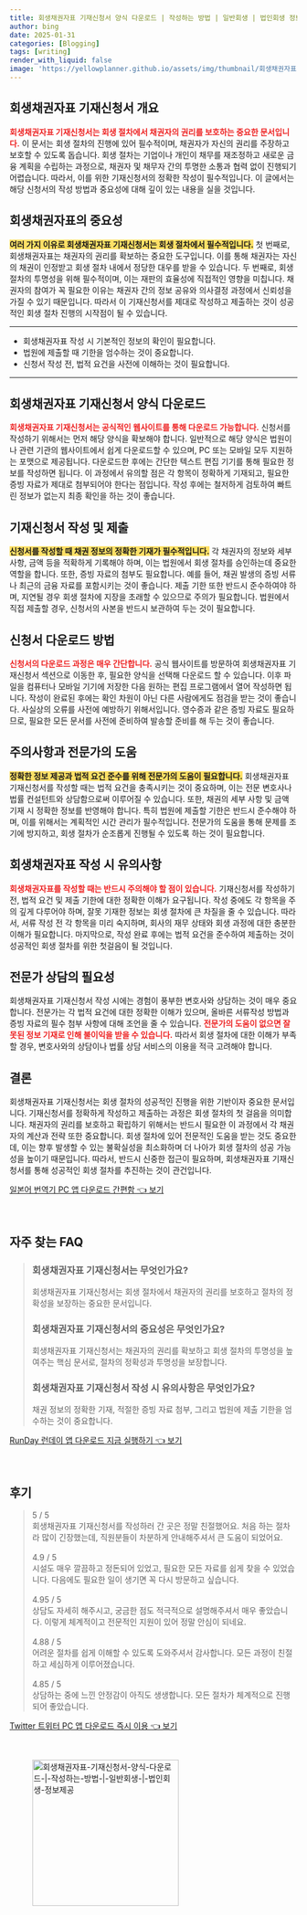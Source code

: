 ```yaml
---
title: 회생채권자표 기재신청서 양식 다운로드 | 작성하는 방법 | 일반회생 | 법인회생 정보제공
author: bing
date: 2025-01-31
categories: [Blogging]
tags: [writing]
render_with_liquid: false
image: 'https://yellowplanner.github.io/assets/img/thumbnail/회생채권자표-기재신청서-양식-다운로드-|-작성하는-방법-|-일반회생-|-법인회생-정보제공.webp'
---
```



<h2 id='회생채권자표 기재신청서 개요'>회생채권자표 기재신청서 개요</h2>

<p><b><span style="color: #ee2323;">회생채권자표 기재신청서는 회생 절차에서 채권자의 권리를 보호하는 중요한 문서입니다.</span></b> 이 문서는 회생 절차의 진행에 있어 필수적이며, 채권자가 자신의 권리를 주장하고 보호할 수 있도록 돕습니다. 회생 절차는 기업이나 개인이 채무를 재조정하고 새로운 금융 계획을 수립하는 과정으로, 채권자 및 채무자 간의 투명한 소통과 협력 없이 진행되기 어렵습니다. 따라서, 이를 위한 기재신청서의 정확한 작성이 필수적입니다. 이 글에서는 해당 신청서의 작성 방법과 중요성에 대해 깊이 있는 내용을 실을 것입니다.</p>

<h2 id='회생채권자표의 중요성'>회생채권자표의 중요성</h2>

<p><b><span style="background-color: #ffe066;">여러 가지 이유로 회생채권자표 기재신청서는 회생 절차에서 필수적입니다.</span></b> 첫 번째로, 회생채권자표는 채권자의 권리를 확보하는 중요한 도구입니다. 이를 통해 채권자는 자신의 채권이 인정받고 회생 절차 내에서 정당한 대우를 받을 수 있습니다. 두 번째로, 회생 절차의 투명성을 위해 필수적이며, 이는 재판의 효율성에 직접적인 영향을 미칩니다. 채권자의 참여가 꼭 필요한 이유는 채권자 간의 정보 공유와 의사결정 과정에서 신뢰성을 가질 수 있기 때문입니다. 따라서 이 기재신청서를 제대로 작성하고 제출하는 것이 성공적인 회생 절차 진행의 시작점이 될 수 있습니다.</p>

<hr />

<ul>
    <li>회생채권자표 작성 시 기본적인 정보의 확인이 필요합니다.</li>
    <li>법원에 제출할 때 기한을 엄수하는 것이 중요합니다.</li>
    <li>신청서 작성 전, 법적 요건을 사전에 이해하는 것이 필요합니다.</li>
</ul>

<hr />

<h2 id='회생채권자표 기재신청서 양식 다운로드'>회생채권자표 기재신청서 양식 다운로드</h2>

<p><b><span style="color: #ee2323;">회생채권자표 기재신청서는 공식적인 웹사이트를 통해 다운로드 가능합니다.</span></b> 신청서를 작성하기 위해서는 먼저 해당 양식을 확보해야 합니다. 일반적으로 해당 양식은 법원이나 관련 기관의 웹사이트에서 쉽게 다운로드할 수 있으며, PC 또는 모바일 모두 지원하는 포맷으로 제공됩니다. 다운로드한 후에는 간단한 텍스트 편집 기기를 통해 필요한 정보를 작성하면 됩니다. 이 과정에서 유의할 점은 각 항목이 정확하게 기재되고, 필요한 증빙 자료가 제대로 첨부되어야 한다는 점입니다. 작성 후에는 철저하게 검토하여 빠트린 정보가 없는지 최종 확인을 하는 것이 좋습니다.</p>

<h2 id='기재신청서 작성 및 제출' >기재신청서 작성 및 제출</h2>

<p><b><span style="background-color: #ffe066;">신청서를 작성할 때 채권 정보의 정확한 기재가 필수적입니다.</span></b> 각 채권자의 정보와 세부 사항, 금액 등을 적확하게 기록해야 하며, 이는 법원에서 회생 절차를 승인하는데 중요한 역할을 합니다. 또한, 증빙 자료의 첨부도 필요합니다. 예를 들어, 채권 발생의 증빙 서류나 최근의 금융 자료를 포함시키는 것이 좋습니다. 제출 기한 또한 반드시 준수하여야 하며, 지연될 경우 회생 절차에 지장을 초래할 수 있으므로 주의가 필요합니다. 법원에서 직접 제출할 경우, 신청서의 사본을 반드시 보관하여 두는 것이 필요합니다.</p>

<h2 id='신청서 다운로드 방법'>신청서 다운로드 방법</h2>

<p><b><span style="color: #ee2323;">신청서의 다운로드 과정은 매우 간단합니다.</span></b> 공식 웹사이트를 방문하여 회생채권자표 기재신청서 섹션으로 이동한 후, 필요한 양식을 선택해 다운로드 할 수 있습니다. 이후 파일을 컴퓨터나 모바일 기기에 저장한 다음 원하는 편집 프로그램에서 열어 작성하면 됩니다. 작성이 완료된 후에는 확인 차원이 아닌 다른 사람에게도 점검을 받는 것이 좋습니다. 사실상의 오류를 사전에 예방하기 위해서입니다. 영수증과 같은 증빙 자료도 필요하므로, 필요한 모든 문서를 사전에 준비하여 발송할 준비를 해 두는 것이 좋습니다.</p>

<h2 id='주의사항과 전문가의 도움'>주의사항과 전문가의 도움</h2>

<p><b><span style="background-color: #ffe066;">정확한 정보 제공과 법적 요건 준수를 위해 전문가의 도움이 필요합니다.</span></b> 회생채권자표 기재신청서를 작성할 때는 법적 요건을 충족시키는 것이 중요하며, 이는 전문 변호사나 법률 컨설턴트와 상담함으로써 이루어질 수 있습니다. 또한, 채권의 세부 사항 및 금액 기재 시 정확한 정보를 반영해야 합니다. 특히 법원에 제출할 기한은 반드시 준수해야 하며, 이를 위해서는 계획적인 시간 관리가 필수적입니다. 전문가의 도움을 통해 문제를 조기에 방지하고, 회생 절차가 순조롭게 진행될 수 있도록 하는 것이 필요합니다.</p>

<h2 id='회생채권자표 작성 시 유의사항'>회생채권자표 작성 시 유의사항</h2>

<p><b><span style="color: #ee2323;">회생채권자표를 작성할 때는 반드시 주의해야 할 점이 있습니다.</span></b> 기재신청서를 작성하기 전, 법적 요건 및 제출 기한에 대한 정확한 이해가 요구됩니다. 작성 중에도 각 항목을 주의 깊게 다루어야 하며, 잘못 기재한 정보는 회생 절차에 큰 차질을 줄 수 있습니다. 따라서, 서류 작성 전 각 항목을 미리 숙지하며, 회사의 재무 상태와 회생 과정에 대한 충분한 이해가 필요합니다. 마지막으로, 작성 완료 후에는 법적 요건을 준수하여 제출하는 것이 성공적인 회생 절차를 위한 첫걸음이 될 것입니다.</p>

<h2 id='전문가 상담의 필요성'>전문가 상담의 필요성</h2>

<p>회생채권자표 기재신청서 작성 시에는 경험이 풍부한 변호사와 상담하는 것이 매우 중요합니다. 전문가는 각 법적 요건에 대한 정확한 이해가 있으며, 올바른 서류작성 방법과 증빙 자료의 필수 첨부 사항에 대해 조언을 줄 수 있습니다. <b><span style="color: #ee2323;">전문가의 도움이 없으면 잘못된 정보 기재로 인해 불이익을 받을 수 있습니다.</span></b> 따라서 회생 절차에 대한 이해가 부족할 경우, 변호사와의 상담이나 법률 상담 서비스의 이용을 적극 고려해야 합니다.</p>

<h2 id='결론'>결론</h2>

<p>회생채권자표 기재신청서는 회생 절차의 성공적인 진행을 위한 기반이자 중요한 문서입니다. 기재신청서를 정확하게 작성하고 제출하는 과정은 회생 절차의 첫 걸음을 의미합니다. 채권자의 권리를 보호하고 확립하기 위해서는 반드시 필요한 이 과정에서 각 채권자의 계산과 전략 또한 중요합니다. 회생 절차에 있어 전문적인 도움을 받는 것도 중요한데, 이는 향후 발생할 수 있는 불확실성을 최소화하며 더 나아가 회생 절차의 성공 가능성을 높이기 때문입니다. 따라서, 반드시 신중한 접근이 필요하며, 회생채권자표 기재신청서를 통해 성공적인 회생 절차를 추진하는 것이 관건입니다.</p>


<p><a class="click-button" title="일본어 번역기 PC 앱 다운로드 간편함" href="https://yellowplanner.github.io/posts/%EC%9D%BC%EB%B3%B8%EC%96%B4-%EB%B2%88%EC%97%AD%EA%B8%B0-PC-%EC%95%B1-%EB%8B%A4%EC%9A%B4%EB%A1%9C%EB%93%9C-%EA%B0%84%ED%8E%B8%ED%95%A8/" rel="dofollow">일본어 번역기 PC 앱 다운로드 간편함 👈 보기</a></p><br>
<h2 id='자주_찾는_FAQ'>자주 찾는 FAQ</h2>
<div itemscope="" itemtype="https://schema.org/FAQPage"> 
<blockquote> 
<div itemscope="" itemprop="mainEntity" itemtype="https://schema.org/Question"> 
<h3 itemprop="name">회생채권자표 기재신청서는 무엇인가요?</h3> 
<div itemscope="" itemprop="acceptedAnswer" itemtype="https://schema.org/Answer"> 
<span itemprop="text"> 
<p>회생채권자표 기재신청서는 회생 절차에서 채권자의 권리를 보호하고 절차의 정확성을 보장하는 중요한 문서입니다.</p> 
</span> 
</div> 
</div> 

<div itemscope="" itemprop="mainEntity" itemtype="https://schema.org/Question"> 
<h3 itemprop="name">회생채권자표 기재신청서의 중요성은 무엇인가요?</h3> 
<div itemscope="" itemprop="acceptedAnswer" itemtype="https://schema.org/Answer"> 
<span itemprop="text"> 
<p>회생채권자표 기재신청서는 채권자의 권리를 확보하고 회생 절차의 투명성을 높여주는 핵심 문서로, 절차의 정확성과 투명성을 보장합니다.</p> 
</span> 
</div> 
</div> 

<div itemscope="" itemprop="mainEntity" itemtype="https://schema.org/Question"> 
<h3 itemprop="name">회생채권자표 기재신청서 작성 시 유의사항은 무엇인가요?</h3> 
<div itemscope="" itemprop="acceptedAnswer" itemtype="https://schema.org/Answer"> 
<span itemprop="text"> 
<p>채권 정보의 정확한 기재, 적절한 증빙 자료 첨부, 그리고 법원에 제출 기한을 엄수하는 것이 중요합니다.</p> 
</span> 
</div> 
</div> 
</blockquote> 
</div>
<p><a class="click-button" title="RunDay 런데이 앱 다운로드 지금 실행하기" href="https://yellowplanner.github.io/posts/RunDay-%EB%9F%B0%EB%8D%B0%EC%9D%B4-%EC%95%B1-%EB%8B%A4%EC%9A%B4%EB%A1%9C%EB%93%9C-%EC%A7%80%EA%B8%88-%EC%8B%A4%ED%96%89%ED%95%98%EA%B8%B0/" rel="dofollow">RunDay 런데이 앱 다운로드 지금 실행하기 👈 보기</a></p><br>
<h2 id='후기'>후기</h2>
<div itemscope itemtype="https://schema.org/Product">
  <blockquote>
    <div itemprop="review" itemscope itemtype="https://schema.org/Review">
        <div itemprop="reviewRating" itemscope itemtype="https://schema.org/Rating"> <span itemprop="ratingValue">5</span> / <span itemprop="bestRating">5</span> </div>
        <span itemprop="reviewBody">회생채권자표 기재신청서를 작성하러 간 곳은 정말 친절했어요. 처음 하는 절차라 많이 긴장했는데, 직원분들이 차분하게 안내해주셔서 큰 도움이 되었어요.</span>
    </div>
    <br>
    <div itemprop="review" itemscope itemtype="https://schema.org/Review">
        <div itemprop="reviewRating" itemscope itemtype="https://schema.org/Rating"> <span itemprop="ratingValue">4.9</span> / <span itemprop="bestRating">5</span> </div>
        <span itemprop="reviewBody">시설도 매우 깔끔하고 정돈되어 있었고, 필요한 모든 자료를 쉽게 찾을 수 있었습니다. 다음에도 필요한 일이 생기면 꼭 다시 방문하고 싶습니다.</span>
    </div>
    <br>
    <div itemprop="review" itemscope itemtype="https://schema.org/Review">
        <div itemprop="reviewRating" itemscope itemtype="https://schema.org/Rating"> <span itemprop="ratingValue">4.95</span> / <span itemprop="bestRating">5</span> </div>
        <span itemprop="reviewBody">상담도 자세히 해주시고, 궁금한 점도 적극적으로 설명해주셔서 매우 좋았습니다. 이렇게 체계적이고 전문적인 지원이 있어 정말 안심이 되네요.</span>
    </div>
    <br>
    <div itemprop="review" itemscope itemtype="https://schema.org/Review">
        <div itemprop="reviewRating" itemscope itemtype="https://schema.org/Rating"> <span itemprop="ratingValue">4.88</span> / <span itemprop="bestRating">5</span> </div>
        <span itemprop="reviewBody">어려운 절차를 쉽게 이해할 수 있도록 도와주셔서 감사합니다. 모든 과정이 친절하고 세심하게 이루어졌습니다.</span>
    </div>
    <br>
    <div itemprop="review" itemscope itemtype="https://schema.org/Review">
        <div itemprop="reviewRating" itemscope itemtype="https://schema.org/Rating"> <span itemprop="ratingValue">4.85</span> / <span itemprop="bestRating">5</span> </div>
        <span itemprop="reviewBody">상담하는 중에 느낀 안정감이 아직도 생생합니다. 모든 절차가 체계적으로 진행되어 좋았습니다.</span>
    </div>
  </blockquote>
</div>
<p><a class="click-button" title="Twitter 트위터 PC 앱 다운로드 즉시 이용" href="https://yellowplanner.github.io/posts/Twitter-%ED%8A%B8%EC%9C%84%ED%84%B0-PC-%EC%95%B1-%EB%8B%A4%EC%9A%B4%EB%A1%9C%EB%93%9C-%EC%A6%89%EC%8B%9C-%EC%9D%B4%EC%9A%A9/" rel="dofollow">Twitter 트위터 PC 앱 다운로드 즉시 이용 👈 보기</a></p><br>
<figure class="image"><img src="https://yellowplanner.github.io/assets/img/thumbnail/회생채권자표-기재신청서-양식-다운로드-|-작성하는-방법-|-일반회생-|-법인회생-정보제공.webp" alt="회생채권자표-기재신청서-양식-다운로드-|-작성하는-방법-|-일반회생-|-법인회생-정보제공" width="256" height="256"></figure>